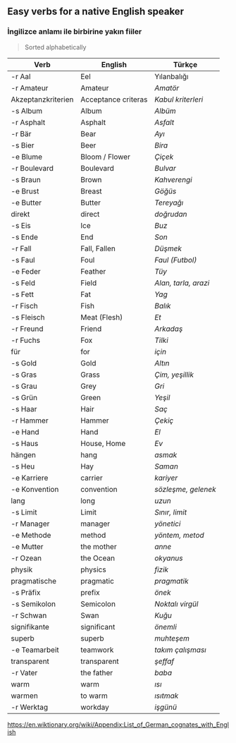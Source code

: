 ## Easy verbs for a native English speaker
### İngilizce anlamı ile birbirine yakın fiiler

> Sorted alphabetically

Verb | English | Türkçe
--- | --- | ---
-r Aal | Eel | Yılanbalığı
-r Amateur | Amateur | _Amatör_
Akzeptanzkriterien | Acceptance criteras | _Kabul kriterleri_
-s Album | Album | _Albüm_
-r Asphalt | Asphalt | _Asfalt_
-r Bär | Bear | _Ayı_
-s Bier | Beer | _Bira_
-e Blume | Bloom / Flower | _Çiçek_
-r Boulevard | Boulevard | _Bulvar_
-s Braun | Brown | _Kahverengi_
-e Brust | Breast | _Göğüs_
-e Butter | Butter | _Tereyağı_
direkt | direct | _doğrudan_
-s Eis | Ice | _Buz_
-s Ende | End | _Son_
-r Fall | Fall, Fallen | _Düşmek_
-s Faul | Foul | _Faul (Futbol)_
-e Feder | Feather | _Tüy_
-s Feld | Field | _Alan, tarla, arazi_
-s Fett | Fat | _Yag_
-r Fisch | Fish | _Balık_
-s Fleisch | Meat (Flesh) | _Et_
-r Freund | Friend | _Arkadaş_
-r Fuchs | Fox | _Tilki_
für | for | _için_
-s Gold | Gold | _Altın_
-s Gras | Grass | _Çim, yeşillik_
-s Grau | Grey | _Gri_
-s Grün | Green | _Yeşil_
-s Haar | Hair | _Saç_
-r Hammer | Hammer | _Çekiç_
-e Hand | Hand | _El_
-s Haus | House, Home | _Ev_
hängen | hang | _asmak_
-s Heu | Hay | _Saman_
-e Karriere | carrier | _kariyer_
-e Konvention | convention | _sözleşme, gelenek_
lang | long | _uzun_
-s Limit | Limit | _Sınır, limit_
-r Manager | manager | _yönetici_
-e Methode | method | _yöntem, metod_
-e Mutter | the mother | _anne_
-r Ozean | the Ocean | _okyanus_
physik | physics | _fizik_
pragmatische | pragmatic | _pragmatik_
-s Präfix | prefix | _önek_
-s Semikolon | Semicolon | _Noktalı virgül_
-r Schwan | Swan | _Kuğu_
signifikante | significant | _önemli_
superb | superb | _muhteşem_
-e Teamarbeit | teamwork | _takım çalışması_
transparent | transparent | _şeffaf_
-r Vater | the father | _baba_
warm | warm | _ısı_
warmen | to warm | _ısıtmak_
-r Werktag | workday | _işgünü_

https://en.wiktionary.org/wiki/Appendix:List_of_German_cognates_with_English
